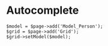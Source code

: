 # Autocomplete


    $model = $page->add('Model_Person');
    $grid = $page->add('Grid');
    $grid->setModel($model);